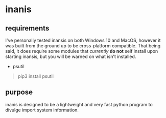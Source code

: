 # inanis

## requirements
I've personally tested inansis on both Windows 10 and MacOS, however it was built from the ground up to be cross-platform compatible. That being said, it does require some modules that *currently* **do not** self install upon starting inansis, but you will be warned on what isn't installed.

* psutil
> pip3 install psutil

## purpose
inanis is designed to be a lightweight and very fast python program to divulge import system information.
